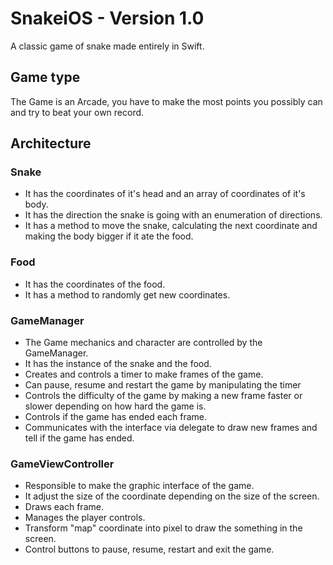 # SnakeiOS - Version 1.0

A classic game of snake made entirely in Swift.

## Game type

The Game is an Arcade, you have to make the most points you possibly can and try to beat your own record.

## Architecture

### Snake
- It has the coordinates of it's head and an array of coordinates of it's body.
- It has the direction the snake is going with an enumeration of directions.
- It has a method to move the snake, calculating the next coordinate and making the body bigger if it ate the food.

### Food
- It has the coordinates of the food.
- It has a method to randomly get new coordinates.

### GameManager

- The Game mechanics and character are controlled by the GameManager.
- It has the instance of the snake and the food.
- Creates and controls a timer to make frames of the game.
- Can pause, resume and restart the game by manipulating the timer
- Controls the difficulty of the game by making a new frame faster or slower depending on how hard the game is.
- Controls if the game has ended each frame.
- Communicates with the interface via delegate to draw new frames and tell if the game has ended.

### GameViewController

- Responsible to make the graphic interface of the game.
- It adjust the size of the coordinate depending on the size of the screen.
- Draws each frame.
- Manages the player controls.
- Transform "map" coordinate into pixel to draw the something in the screen.
- Control buttons to pause, resume, restart and exit the game.
